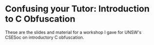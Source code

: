 # Confusing your Tutor: Introduction to C Obfuscation

These are the slides and material for a workshop I gave for UNSW's CSESoc on introductory C obfuscation.
